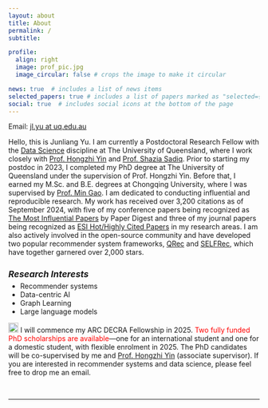 ```yaml
---
layout: about
title: About
permalink: /
subtitle:

profile:
  align: right
  image: prof_pic.jpg
  image_circular: false # crops the image to make it circular

news: true  # includes a list of news items
selected_papers: true # includes a list of papers marked as "selected={true}"
social: true  # includes social icons at the bottom of the page
---
```


Email: <a href="">jl.yu at uq.edu.au</a> 

Hello, this is Junliang Yu. I am currently a Postdoctoral Research Fellow with the [Data Science](https://eecs.uq.edu.au/data-science) discipline at The University of Queensland, where I work closely with [Prof. Hongzhi Yin](https://sites.google.com/view/hongzhi-yin/home) and [Prof. Shazia Sadiq](https://scholar.google.com/citations?user=1Jo0EmIAAAAJ&hl=en). Prior to starting my postdoc in 2023, I completed my PhD degree at The University of Queensland under the supervision of Prof. Hongzhi Yin. Before that, I earned my M.Sc. and B.E. degrees at Chongqing University, where I was supervised by [Prof. Min Gao](http://www.cse.cqu.edu.cn/info/2095/7111.htm). I am dedicated to conducting influential and reproducible research. My work has received over 3,200 citations as of September 2024, with five of my conference papers being recognized as [The Most Influential Papers](https://www.paperdigest.org/2024/05/most-influential-sigir-papers-2024-05/) by Paper Digest and three of my journal papers being recognized as [ESI Hot/Highly Cited Papers]() in my research areas. I am also actively involved in the open-source community and have developed two popular recommender system frameworks, [QRec](https://github.com/Coder-Yu/QRec) and [SELFRec](https://github.com/Coder-Yu/SELFRec), which have together garnered over 2,000 stars. 

<h5 style="margin-bottom: 5px; font-size: 1.1rem"><b>Research Interests</b></h5>
<ul style="margin-top: 5px;">
  <li>Recommender systems</li>
  <li>Data-centric AI</li>
  <li>Graph Learning</li>
  <li>Large language models</li>
</ul>

<p><img class="emoji" title=":fire:" alt=":fire:" src="https://github.githubassets.com/images/icons/emoji/unicode/1f525.png" height="20" width="20"> I will commence my ARC DECRA Fellowship in 2025. <span style="color: red">Two fully funded PhD scholarships are available</span>—one for an international student and one for a domestic student, with flexible enrolment in 2025. The PhD candidates will be co-supervised by me and <a href="https://sites.google.com/view/hongzhi-yin/home">Prof. Hongzhi Yin</a> (associate supervisor). If you are interested in recommender systems and data science, please feel free to drop me an email.<p>

<br>
<hr>
